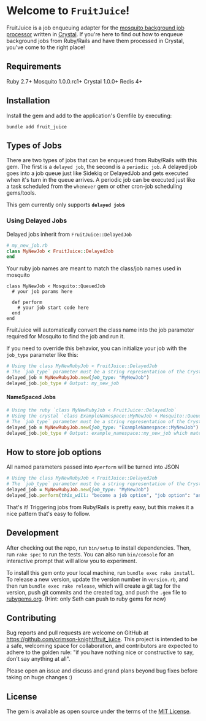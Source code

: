 
# Welcome to `FruitJuice`!

FruitJuice is a job enqueuing adapter for the [mosquito background job processor](https://github.com/mosquito-cr/mosquito)  written in [Crystal](https://crystal-lang.org/). If you're here to find out how to enqueue background jobs from Ruby/Rails and have them processed in Crystal, you've come to the right place!

## Requirements

Ruby 2.7+
Mosquito 1.0.0.rc1+
Crystal 1.0.0+
Redis 4+

## Installation
  
Install the gem and add to the application's Gemfile by executing:  

`bundle add fruit_juice`

## Types of Jobs

There are two types of jobs that can be enqueued from Ruby/Rails with this gem. The first is a `delayed job`, the second is a `periodic job`. A delayed job goes into a job queue just like Sidekiq or DelayedJob and gets executed when it's turn in the queue arrives. A periodic job can be executed just like a task scheduled from the `whenever`  gem or other cron-job scheduling gems/tools.

This gem currently only supports __`delayed job`s__ 

### Using Delayed Jobs

Delayed jobs inherit from `FruitJuice::DelayedJob`

```ruby
# my_new_job.rb
class MyNewJob < FruitJuice::DelayedJob
end
```

Your ruby job names are meant to match the class/job names used in mosquito
```crystal
class MyNewJob < Mosquito::QueuedJob
  # your job params here
	
  def perform
    # your job start code here
  end
end
```


FruitJuice will automatically convert the class name into the job parameter required for Mosquito to find the job and run it.

If you need to override this behavior, you can initialize your job with the `job_type` parameter like this:
```ruby
# Using the class MyNewRubyJob < FruitJuice::DelayedJob
# The `job_type` parameter must be a string representation of the Crystal job class you want to execute the job
delayed_job = MyNewRubyJob.new(job_type: "MyNewJob")
delayed_job.job_type # Output: my_new_job

```

#### NameSpaced Jobs
```ruby
# Using the ruby `class MyNewRubyJob < FruitJuice::DelayedJob`
# Using the crystal `class ExampleNamespace::MyNewJob < Mosquito::QueuedJob`
# The `job_type` parameter must be a string representation of the Crystal job class you want to execute the job
delayed_job = MyNewRubyJob.new(job_type: "ExampleNamespace::MyNewJob")
delayed_job.job_type # Output: example_namespace::my_new_job which matched the ExampleNamespace::MyNewJob in Crystal
```


## How to store job options

All named parameters passed into `#perform` will be turned into JSON

```ruby
# Using the class MyNewRubyJob < FruitJuice::DelayedJob
# The `job_type` parameter must be a string representation of the Crystal job class you want to execute the job
delayed_job = MyNewRubyJob.new(job_type: "MyNewJob")
delayed_job.perform(this_will: "become a job option", "job option": "and be stored", "as": "json to parse in Mosquito")
```


That's it! Triggering jobs from Ruby/Rails is pretty easy, but this makes it a nice pattern that's easy to follow.
  

## Development

After checking out the repo, run `bin/setup` to install dependencies. Then, run `rake spec` to run the tests. You can also run `bin/console` for an interactive prompt that will allow you to experiment.

To install this gem onto your local machine, run `bundle exec rake install`. To release a new version, update the version number in `version.rb`, and then run `bundle exec rake release`, which will create a git tag for the version, push git commits and the created tag, and push the `.gem` file to [rubygems.org](https://rubygems.org). (Hint: only Seth can push to ruby gems for now)

  

## Contributing

Bug reports and pull requests are welcome on GitHub at https://github.com/crimson-knight/fruit_juice. This project is intended to be a safe, welcoming space for collaboration, and contributors are expected to adhere to the golden rule: "if you have nothing nice or constructive to say, don't say anything at all".

Please open an issue and discuss and grand plans beyond bug fixes before taking on huge changes :)


## License

The gem is available as open source under the terms of the [MIT License](https://opensource.org/licenses/MIT).
